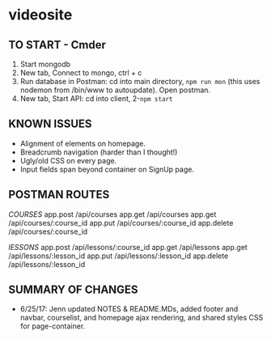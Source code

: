 # videosite

## TO START - Cmder
1. Start mongodb
2. New tab, Connect to mongo, ctrl + c
3. Run database in Postman: cd into main directory, `npm run mon` (this uses nodemon from /bin/www to autoupdate). Open postman.
4. New tab, Start API: cd into client, 2-`npm start`

## KNOWN ISSUES
- Alignment of elements on homepage.
- Breadcrumb navigation (harder than I thought!)
- Ugly/old CSS on every page.
- Input fields span beyond container on SignUp page.


## POSTMAN ROUTES
*COURSES*
app.post /api/courses
app.get /api/courses
app.get /api/courses/:course_id
app.put /api/courses/:course_id
app.delete /api/courses/:course_id

*lESSONS*
app.post /api/lessons/:course_id
app.get /api/lessons
app.get /api/lessons/:lesson_id
app.put /api/lessons/:lesson_id
app.delete /api/lessons/:lesson_id

## SUMMARY OF CHANGES
- 6/25/17: Jenn updated NOTES & README.MDs, added footer and navbar, courselist, and homepage ajax rendering, and shared styles CSS for page-container.
